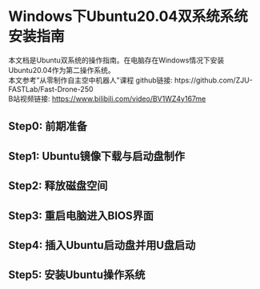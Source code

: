 # Windows下Ubuntu20.04双系统系统安装指南
本文档是Ubuntu双系统的操作指南。在电脑存在Windows情况下安装Ubuntu20.04作为第二操作系统。    
本文参考”从零制作自主空中机器人"课程 github链接: htps://github.com/ZJU-FASTLab/Fast-Drone-250     
B站视频链接: https://www.bilibili.com/video/BV1WZ4y167me
## Step0: 前期准备
## Step1: Ubuntu镜像下载与启动盘制作
## Step2: 释放磁盘空间
## Step3: 重启电脑进入BIOS界面
## Step4: 插入Ubuntu启动盘并用U盘启动
## Step5: 安装Ubuntu操作系统
